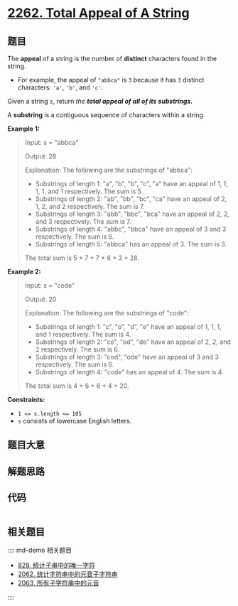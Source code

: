 # [2262. Total Appeal of A String](https://leetcode.com/problems/total-appeal-of-a-string/)

## 题目

The **appeal** of a string is the number of **distinct** characters found in
the string.

  * For example, the appeal of `"abbca"` is `3` because it has `3` distinct characters: `'a'`, `'b'`, and `'c'`.

Given a string `s`, return _the **total appeal of all of its
**substrings**.**_

A **substring** is a contiguous sequence of characters within a string.



**Example 1:**

> Input: s = "abbca"
> 
> Output: 28
> 
> Explanation: The following are the substrings of "abbca":
> - Substrings of length 1: "a", "b", "b", "c", "a" have an appeal of 1, 1, 1, 1, and 1 respectively. The sum is 5.
> - Substrings of length 2: "ab", "bb", "bc", "ca" have an appeal of 2, 1, 2, and 2 respectively. The sum is 7.
> - Substrings of length 3: "abb", "bbc", "bca" have an appeal of 2, 2, and 3 respectively. The sum is 7.
> - Substrings of length 4: "abbc", "bbca" have an appeal of 3 and 3 respectively. The sum is 6.
> - Substrings of length 5: "abbca" has an appeal of 3. The sum is 3.
> 
> The total sum is 5 + 7 + 7 + 6 + 3 = 28.

**Example 2:**

> Input: s = "code"
> 
> Output: 20
> 
> Explanation: The following are the substrings of "code":
> - Substrings of length 1: "c", "o", "d", "e" have an appeal of 1, 1, 1, and 1 respectively. The sum is 4.
> - Substrings of length 2: "co", "od", "de" have an appeal of 2, 2, and 2 respectively. The sum is 6.
> - Substrings of length 3: "cod", "ode" have an appeal of 3 and 3 respectively. The sum is 6.
> - Substrings of length 4: "code" has an appeal of 4. The sum is 4.
> 
> The total sum is 4 + 6 + 6 + 4 = 20.

**Constraints:**

  * `1 <= s.length <= 105`
  * `s` consists of lowercase English letters.


## 题目大意

## 解题思路

## 代码

```javascript

```

## 相关题目

:::: md-demo 相关题目
- [828. 统计子串中的唯一字符](https://leetcode.com/problems/count-unique-characters-of-all-substrings-of-a-given-string)
- [2062. 统计字符串中的元音子字符串](https://leetcode.com/problems/count-vowel-substrings-of-a-string)
- [2063. 所有子字符串中的元音](https://leetcode.com/problems/vowels-of-all-substrings)

::::
